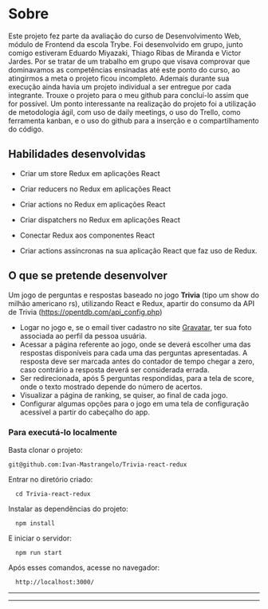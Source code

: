 # Sobre
Este projeto fez parte da avaliação do curso de Desenvolvimento Web, módulo de Frontend da escola Trybe. Foi desenvolvido em grupo, junto comigo estiveram Eduardo Miyazaki, Thiago Ribas de Miranda e Victor Jardes. Por se tratar de um trabalho em grupo que visava comprovar que dominavamos as competências ensinadas até este ponto do curso, ao atingirmos a meta o projeto ficou incompleto. Ademais durante sua execução ainda havia um projeto individual a ser entregue por cada integrante. Trouxe o projeto para o meu github para concluí-lo assim que for possível. Um ponto interessante na realização do projeto foi a utilização de metodologia ágil, com uso de daily meetings, o uso do Trello, como ferramenta kanban, e o uso do github para a inserção e o compartilhamento do código.

## Habilidades desenvolvidas

  - Criar um store Redux em aplicações React

  - Criar reducers no Redux em aplicações React

  - Criar actions no Redux em aplicações React

  - Criar dispatchers no Redux em aplicações React

  - Conectar Redux aos componentes React

  - Criar actions assíncronas na sua aplicação React que faz uso de Redux.

## O que se pretende desenvolver

Um jogo de perguntas e respostas baseado no jogo **Trivia** (tipo um show do milhão americano rs), utilizando React e Redux, apartir do consumo da API de Trivia (https://opentdb.com/api_config.php)

  - Logar no jogo e, se o email tiver cadastro no site [Gravatar](https://pt.gravatar.com/), ter sua foto associada ao perfil da pessoa usuária.
  - Acessar a página referente ao jogo, onde se deverá escolher uma das respostas disponíveis para cada uma das perguntas apresentadas. A resposta deve ser marcada antes do contador de tempo chegar a zero, caso contrário a resposta deverá ser considerada errada.
  - Ser redirecionada, após 5 perguntas respondidas, para a tela de score, onde o texto mostrado depende do número de acertos.
  - Visualizar a página de ranking, se quiser, ao final de cada jogo.
  - Configurar algumas opções para o jogo em uma tela de configuração acessível a partir do cabeçalho do app.

### Para executá-lo localmente

Basta clonar o projeto:
```
git@github.com:Ivan-Mastrangelo/Trivia-react-redux
```
Entrar no diretório criado:
```
  cd Trivia-react-redux
  ```
Instalar as dependências do projeto:
```
  npm install
  ```
E iniciar o servidor:
```
  npm run start
  ```
Após esses comandos, acesse no navegador:
```
  http://localhost:3000/
  ```
---

---
